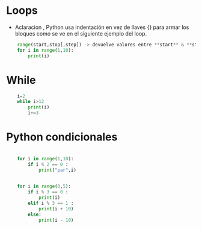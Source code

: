 # Loops

* Aclaracion , Python usa indentación en vez de llaves {} para armar los bloques como se ve en el siguiente
ejemplo del loop.

```python
    range(start,stop[,step]) -> devuelve valores entre **start** & **stop** , incrementando usando el valor de step (default 1)
    for i in range(1,10):
        print(i)
```

# While 
```python
    i=2
    while i>12
        print(i)
        i+=3
```

# Python condicionales
```python
    
    for i in range(1,10):
        if i % 2 == 0 :
            print("par",i)
```

```python
    
    for i in range(0,5):
        if i % 3 == 0 :
            print(i)
        elif i % 3 == 1 :
            print(i + 10)
        else:
            print(i - 10)
```
